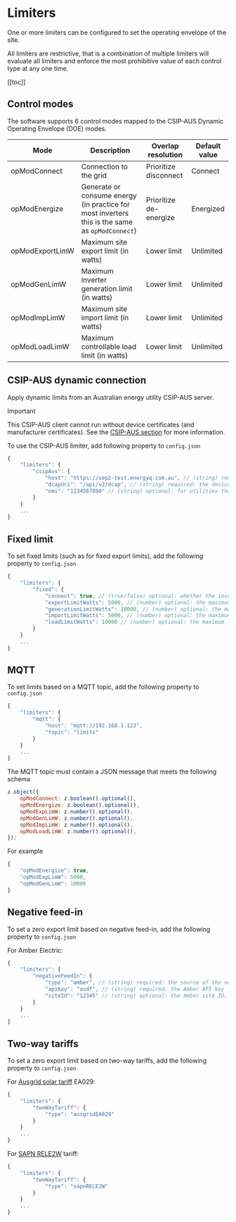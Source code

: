 # Limiters

One or more limiters can be configured to set the operating envelope of the site. 

All limiters are restrictive, that is a combination of multiple limiters will evaluate all limiters and enforce the most prohibitive value of each control type at any one time.

[[toc]]


## Control modes

The software supports 6 control modes mapped to the CSIP-AUS Dynamic Operating Envelope (DOE) modes.

| Mode            | Description                                                                                    | Overlap resolution     | Default value |
|-----------------|------------------------------------------------------------------------------------------------|------------------------|---------------|
| opModConnect    | Connection to the grid                                                                         | Prioritize disconnect  | Connect       |
| opModEnergize   | Generate or consume energy (in practice for most inverters this is the same as `opModConnect`) | Prioritize de-energize | Energized     |
| opModExportLimW | Maximum site export limit (in watts)                                                           | Lower limit            | Unlimited     |
| opModGenLimW    | Maximum inverter generation limit (in watts)                                                   | Lower limit            | Unlimited     |
| opModImpLimW    | Maximum site import limit (in watts)                                                           | Lower limit            | Unlimited     |
| opModLoadLimW   | Maximum controllable load limit (in watts)                                                     | Lower limit            | Unlimited     |


## CSIP-AUS dynamic connection

Apply dynamic limits from an Australian energy utility CSIP-AUS server.

> [!IMPORTANT]
> This CSIP-AUS client cannot run without device certificates (and manufacturer certificates). See the [CSIP-AUS section](/csip-aus) for more information.

To use the CSIP-AUS limiter, add following property to `config.json`

```js
{
    "limiters": {
        "csipAus": {
            "host": "https://sep2-test.energyq.com.au", // (string) required: the CSIP-AUS server host
            "dcapUri": "/api/v2/dcap", // (string) required: the device capability discovery URI
            "nmi": "1234567890" // (string) optional: for utilities that require in-band registration, the NMI of the site
        }
    }
    ...
}
```

## Fixed limit

To set fixed limits (such as for fixed export limits), add the following property to `config.json`

```js
{
    "limiters": {
        "fixed": {
            "connect": true, // (true/false) optional: whether the inverters should be connected to the grid
            "exportLimitWatts": 5000, // (number) optional: the maximum export limit in watts
            "generationLimitWatts": 10000, // (number) optional: the maximum generation limit in watts
            "importLimitWatts": 5000, // (number) optional: the maximum import limit in watts (not currently used)
            "loadLimitWatts": 10000 // (number) optional: the maximum load limit in watts (not currently used)
        }
    }
    ...
}
```

## MQTT

To set limits based on a MQTT topic, add the following property to `config.json`

```js
{
    "limiters": {
        "mqtt": {
            "host": "mqtt://192.168.1.123",
            "topic": "limits"
        }
    }
    ...
}
```

The MQTT topic must contain a JSON message that meets the following schema

```js
z.object({
    opModConnect: z.boolean().optional(),
    opModEnergize: z.boolean().optional(),
    opModExpLimW: z.number().optional(),
    opModGenLimW: z.number().optional(),
    opModImpLimW: z.number().optional(),
    opModLoadLimW: z.number().optional(),
});
```

For example

```js
{
    "opModEnergize": true,
    "opModExpLimW": 5000,
    "opModGenLimW": 10000
}
```

## Negative feed-in

To set a zero export limit based on negative feed-in, add the following property to `config.json`

For Amber Electric:
```js
{
    "limiters": {
        "negativeFeedIn": {
            "type": "amber", // (string) required: the source of the negative feed-in data
            "apiKey": "asdf", // (string) required: the Amber API key
            "siteId": "12345" // (string) optional: the Amber site ID. If not supplied, it will automatically select the first site in the account (will error if there are multiple sites)
        }
    }
    ...
}
```

## Two-way tariffs

To set a zero export limit based on two-way tariffs, add the following property to `config.json`

For [Ausgrid solar tariff](https://www.ausgrid.com.au/Connections/Solar-and-batteries/Solar-tariffs) EA029:
```js
{
    "limiters": {
        "twoWayTariff": {
            "type": "ausgridEA029"
        }
    }
    ...
}
```

For [SAPN RELE2W](https://www.sapowernetworks.com.au/public/download.jsp?id=328119) tariff:
```js
{
    "limiters": {
        "twoWayTariff": {
            "type": "sapnRELE2W"
        }
    }
    ...
}
```